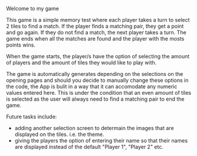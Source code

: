 Welcome to my game

This game is a simple memory test where each player takes a turn to select 2 tiles to find a match.
If the player finds a matching pair, they get a point and go again.
If they do not find a match, the next player takes a turn.
The game ends when all the matches are found and the player with the mosts points wins.

When the game starts, the player/s have the option of selecting the amount of players and the amount of tiles they would like to play with.

The game is automatically generates depending on the selections on the opening pages and should you decide to manually change these options in the code, the App is bulit in a way that it can accomodate any numeric values entered here.
This is under the condition that an even amount of tiles is selected as the user will always need to find a matching pair to end the game.

Future tasks include:
* adding another selection screen to determain the images that are displayed on the tiles. i.e. the theme.
* giving the players the option of entering their name so that their names are displayed instead of the default "Player 1", "Player 2" etc.